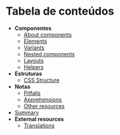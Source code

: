 # Tabela de conteúdos


- **Componentes**
  - [About components](docs/components.md)
  - [Elements](docs/elements.md)
  - [Variants](docs/variants.md)
  - [Nested components](docs/nested-components.md)
  - [Layouts](docs/layouts.md)
  - [Helpers](docs/helpers.md)
- **Estruturas**
  - [CSS Structure](docs/css-structure.md)
- **Notas**
  - [Pitfalls](docs/pitfalls.md)
  - [Apprehensions](docs/apprehensions.md)
  - [Other resources](docs/other-resources.md)
- [Summary](docs/summary.md)
- **External resources**
  - [Translations](docs/translations.md)
